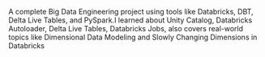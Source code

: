 A complete Big Data Engineering project using tools like Databricks, DBT, Delta Live Tables, and PySpark.I learned about Unity Catalog, Databricks Autoloader, Delta Live Tables, Databricks Jobs, also covers real-world topics like Dimensional Data Modeling and Slowly Changing Dimensions in Databricks
